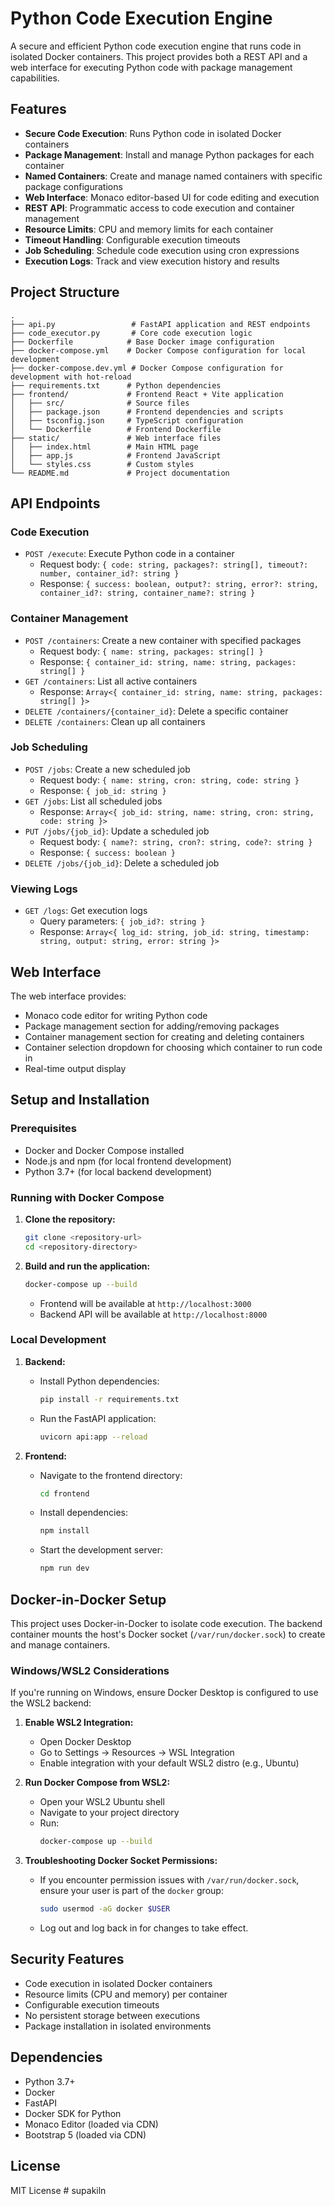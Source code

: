 # Python Code Execution Engine

A secure and efficient Python code execution engine that runs code in isolated Docker containers. This project provides both a REST API and a web interface for executing Python code with package management capabilities.

## Features

- **Secure Code Execution**: Runs Python code in isolated Docker containers
- **Package Management**: Install and manage Python packages for each container
- **Named Containers**: Create and manage named containers with specific package configurations
- **Web Interface**: Monaco editor-based UI for code editing and execution
- **REST API**: Programmatic access to code execution and container management
- **Resource Limits**: CPU and memory limits for each container
- **Timeout Handling**: Configurable execution timeouts
- **Job Scheduling**: Schedule code execution using cron expressions
- **Execution Logs**: Track and view execution history and results

## Project Structure

```
.
├── api.py                 # FastAPI application and REST endpoints
├── code_executor.py       # Core code execution logic
├── Dockerfile            # Base Docker image configuration
├── docker-compose.yml    # Docker Compose configuration for local development
├── docker-compose.dev.yml # Docker Compose configuration for development with hot-reload
├── requirements.txt      # Python dependencies
├── frontend/             # Frontend React + Vite application
│   ├── src/              # Source files
│   ├── package.json      # Frontend dependencies and scripts
│   ├── tsconfig.json     # TypeScript configuration
│   └── Dockerfile        # Frontend Dockerfile
├── static/               # Web interface files
│   ├── index.html        # Main HTML page
│   ├── app.js            # Frontend JavaScript
│   └── styles.css        # Custom styles
└── README.md             # Project documentation
```

## API Endpoints

### Code Execution
- `POST /execute`: Execute Python code in a container
  - Request body: `{ code: string, packages?: string[], timeout?: number, container_id?: string }`
  - Response: `{ success: boolean, output?: string, error?: string, container_id?: string, container_name?: string }`

### Container Management
- `POST /containers`: Create a new container with specified packages
  - Request body: `{ name: string, packages: string[] }`
  - Response: `{ container_id: string, name: string, packages: string[] }`
- `GET /containers`: List all active containers
  - Response: `Array<{ container_id: string, name: string, packages: string[] }>`
- `DELETE /containers/{container_id}`: Delete a specific container
- `DELETE /containers`: Clean up all containers

### Job Scheduling
- `POST /jobs`: Create a new scheduled job
  - Request body: `{ name: string, cron: string, code: string }`
  - Response: `{ job_id: string }`
- `GET /jobs`: List all scheduled jobs
  - Response: `Array<{ job_id: string, name: string, cron: string, code: string }>`
- `PUT /jobs/{job_id}`: Update a scheduled job
  - Request body: `{ name?: string, cron?: string, code?: string }`
  - Response: `{ success: boolean }`
- `DELETE /jobs/{job_id}`: Delete a scheduled job

### Viewing Logs
- `GET /logs`: Get execution logs
  - Query parameters: `{ job_id?: string }`
  - Response: `Array<{ log_id: string, job_id: string, timestamp: string, output: string, error: string }>`

## Web Interface

The web interface provides:
- Monaco code editor for writing Python code
- Package management section for adding/removing packages
- Container management section for creating and deleting containers
- Container selection dropdown for choosing which container to run code in
- Real-time output display

## Setup and Installation

### Prerequisites
- Docker and Docker Compose installed
- Node.js and npm (for local frontend development)
- Python 3.7+ (for local backend development)

### Running with Docker Compose

1. **Clone the repository:**
   ```bash
   git clone <repository-url>
   cd <repository-directory>
   ```

2. **Build and run the application:**
   ```bash
   docker-compose up --build
   ```
   - Frontend will be available at `http://localhost:3000`
   - Backend API will be available at `http://localhost:8000`

### Local Development

1. **Backend:**
   - Install Python dependencies:
     ```bash
     pip install -r requirements.txt
     ```
   - Run the FastAPI application:
     ```bash
     uvicorn api:app --reload
     ```

2. **Frontend:**
   - Navigate to the frontend directory:
     ```bash
     cd frontend
     ```
   - Install dependencies:
     ```bash
     npm install
     ```
   - Start the development server:
     ```bash
     npm run dev
     ```

## Docker-in-Docker Setup

This project uses Docker-in-Docker to isolate code execution. The backend container mounts the host's Docker socket (`/var/run/docker.sock`) to create and manage containers.

### Windows/WSL2 Considerations

If you're running on Windows, ensure Docker Desktop is configured to use the WSL2 backend:

1. **Enable WSL2 Integration:**
   - Open Docker Desktop
   - Go to Settings → Resources → WSL Integration
   - Enable integration with your default WSL2 distro (e.g., Ubuntu)

2. **Run Docker Compose from WSL2:**
   - Open your WSL2 Ubuntu shell
   - Navigate to your project directory
   - Run:
     ```bash
     docker-compose up --build
     ```

3. **Troubleshooting Docker Socket Permissions:**
   - If you encounter permission issues with `/var/run/docker.sock`, ensure your user is part of the `docker` group:
     ```bash
     sudo usermod -aG docker $USER
     ```
   - Log out and log back in for changes to take effect.

## Security Features

- Code execution in isolated Docker containers
- Resource limits (CPU and memory) per container
- Configurable execution timeouts
- No persistent storage between executions
- Package installation in isolated environments

## Dependencies

- Python 3.7+
- Docker
- FastAPI
- Docker SDK for Python
- Monaco Editor (loaded via CDN)
- Bootstrap 5 (loaded via CDN)

## License

MIT License # supakiln
